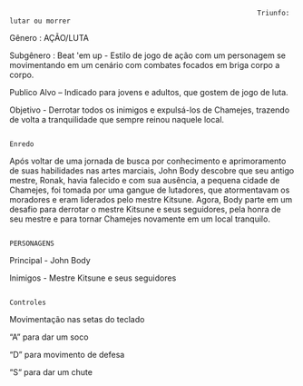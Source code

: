                                                                  Triunfo: lutar ou morrer

Gênero : AÇÃO/LUTA

Subgênero : Beat 'em up - Estilo de jogo de ação com um personagem se movimentando em um cenário com combates focados em briga corpo a corpo.

Publico Alvo – Indicado para jovens e adultos, que gostem de jogo de luta.

Objetivo - Derrotar todos os inimigos e expulsá-los de Chamejes, trazendo de volta a tranquilidade que sempre reinou naquele local.

                                                                         Enredo
Após voltar de uma jornada de busca por conhecimento e aprimoramento de suas habilidades nas artes marciais, John Body descobre que seu antigo mestre, Ronak, havia falecido e com sua ausência, a pequena cidade de Chamejes, foi tomada por uma gangue de lutadores, que atormentavam os moradores e eram liderados pelo mestre Kitsune. Agora, Body parte em um desafio para derrotar o mestre Kitsune e seus seguidores, pela honra de seu mestre e para tornar Chamejes novamente em um local tranquilo.

                                                                       PERSONAGENS

Principal - John Body 


Inimigos - Mestre Kitsune e seus seguidores

                                                                         Controles
Movimentação nas setas do teclado

“A” para dar um soco

“D” para movimento de  defesa

“S“ para dar um chute
